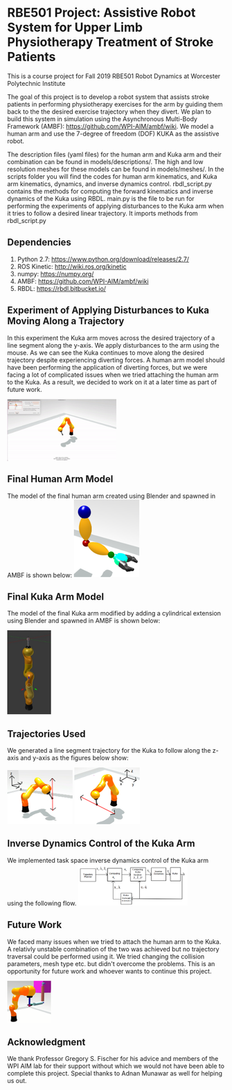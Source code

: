 # RBE501 Project: Assistive Robot System for Upper Limb Physiotherapy Treatment of Stroke Patients
This is a course project for Fall 2019 RBE501 Robot Dynamics at Worcester Polytechnic Institute

The goal of this project is to develop a robot system that assists stroke patients in performing physiotherapy exercises for the arm by guiding them back to the the desired exercise trajectory when they divert. We plan to build this system in simulation using the Asynchronous Multi-Body Framework (AMBF): https://github.com/WPI-AIM/ambf/wiki. We model a human arm and use the 7-degree of freedom (DOF) KUKA as the assistive robot.

The description files (yaml files) for the human arm and Kuka arm and their combination can be found in models/descriptions/. 
The high and low resolution meshes for these models can be found in models/meshes/.
In the scripts folder you will find the codes for human arm kinematics, and Kuka arm kinematics, dynamics, and inverse dynamics control. 
rbdl_script.py contains the methods for computing the forward kinematics and inverse dynamics of the Kuka using RBDL.
main.py is the file to be run for performing the experiments of applying disturbances to the Kuka arm when it tries to follow a desired linear trajectory. It imports methods from rbdl_script.py

## Dependencies
1) Python 2.7: https://www.python.org/download/releases/2.7/
2) ROS Kinetic: http://wiki.ros.org/kinetic
3) numpy: https://numpy.org/
4) AMBF: https://github.com/WPI-AIM/ambf/wiki
5) RBDL: https://rbdl.bitbucket.io/

## Experiment of Applying Disturbances to Kuka Moving Along a Trajectory
In this experiment the Kuka arm moves across the desired trajectory of a line segment along the y-axis. We apply disturbances to the arm using the mouse. As we can see the Kuka continues to move along the desired trajectory despite experiencing diverting forces. A human arm model should have been performing the application of diverting forces, but we were facing a lot of complicated issues when we tried attaching the human arm to the Kuka. As a result, we decided to work on it at a later time as part of future work.

<img src="https://github.com/ajaydxb97/RBE501-Project-Assistive-Robot-for-Physiotherapy-Treatment/blob/master/Images/y-axis_test.gif" align="middle" width=50% height=50%>

## Final Human Arm Model
The model of the final human arm created using Blender and spawned in AMBF is shown below:
<img src="https://github.com/ajaydxb97/RBE501-Project-Assistive-Robot-for-Physiotherapy-Treatment/blob/master/Images/Human_arm_final.png" width=30% height=30%>

## Final Kuka Arm Model
The model of the final Kuka arm modified by adding a cylindrical extension using Blender and spawned in AMBF is shown below:

<img src="https://github.com/ajaydxb97/RBE501-Project-Assistive-Robot-for-Physiotherapy-Treatment/blob/master/Images/kuka_model.png" width=20% height=20%>

## Trajectories Used
We generated a line segment trajectory for the Kuka to follow along the z-axis and y-axis as the figures below show:

<img src="https://github.com/ajaydxb97/RBE501-Project-Assistive-Robot-for-Physiotherapy-Treatment/blob/master/Images/kuka_z.png" width=30% height=30%>              <img src="https://github.com/ajaydxb97/RBE501-Project-Assistive-Robot-for-Physiotherapy-Treatment/blob/master/Images/kuka_y.png" width=30% height=30%>

## Inverse Dynamics Control of the Kuka Arm
We implemented task space inverse dynamics control of the Kuka arm using the following flow.
<img src="https://github.com/ajaydxb97/RBE501-Project-Assistive-Robot-for-Physiotherapy-Treatment/blob/master/Images/kuka_control.png" width=50% height=50%>

## Future Work
We faced many issues when we tried to attach the human arm to the Kuka. A relativly unstable combination of the two was achieved but no trajectory traversal could be performed using it. We tried changing the collision parameters, mesh type etc. but didn't overcome the problems. This is an opportunity for future work and whoever wants to continue this project.

<img src="https://github.com/ajaydxb97/RBE501-Project-Assistive-Robot-for-Physiotherapy-Treatment/blob/master/Images/Gripper_attachment.png" width=20% height=20%>

## Acknowledgment
We thank Professor Gregory S. Fischer for his advice and members of the WPI AIM lab for their support without which we would not have been able to complete this project. Special thanks to Adnan Munawar as well for helping us out.
